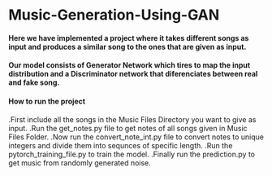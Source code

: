 # Music-Generation-Using-GAN
<h4>Here we have implemented a project where it takes different songs as input and produces a similar song to the ones that are given as input.</h4>
<h4>Our model consists of Generator Network which tires to map the input distribution and a Discriminator network that diferenciates between real and fake song.</h4>
<h4>How to run the project</h4>
.First include all the songs in the Music Files Directory you want to give as input.
.Run the get_notes.py file to get notes of all songs given in Music Files Folder.
.Now run the convert_note_int.py file to convert notes to unique integers and divide them into sequnces of specific length.
.Run the pytorch_training_file.py to train the model.
.Finally run the prediction.py to get music from randomly generated noise.

